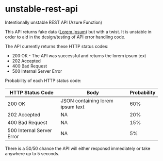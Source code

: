 # unstable-rest-api

Intentionally unstable REST API (Azure Function)

This API returns fake data ([Lorem Ipsum](https://en.wikipedia.org/wiki/Lorem_ipsum)) but with a twist. It is unstable in order to aid in the design/testing of API error handling code.

The API currently returns these HTTP status codes:

* 200 OK - The API was successful and returns the lorem ipsum text
* 202 Accepted
* 400 Bad Request
* 500 Internal Server Error

Probability of each HTTP status code:

| HTTP Status Code          | Body                             | Probability |
|---------------------------|----------------------------------|-------------|
| 200 OK                    | JSON containing lorem ipsum text | 60%         |
| 202 Accepted              | NA                               | 20%         |
| 400 Bad Request           | NA                               | 15%         |
| 500 Internal Server Error | NA                               | 5%          |

There is a 50/50 chance the API will either responsd immediately or take anywhere up to 5 seconds.
